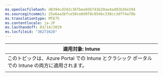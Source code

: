 ```yaml
---
ms.openlocfilehash: d8394cd342c36fbee03b741b20ae4ad92b26e294
ms.sourcegitcommit: 25e6aa3bfce58ce8d9f8c054bc338cc3dff4a78b
ms.translationtype: MTE75
ms.contentlocale: ja-JP
ms.lasthandoff: 03/14/2019
ms.locfileid: "36271628"
---
```

|                              適用対象: Intune                               |
|-------------------------------------------------------------------------------|
| このトピックは、Azure Portal での Intune とクラシック ポータルでの Intune の両方に適用されます。 |
|                                                                               |

